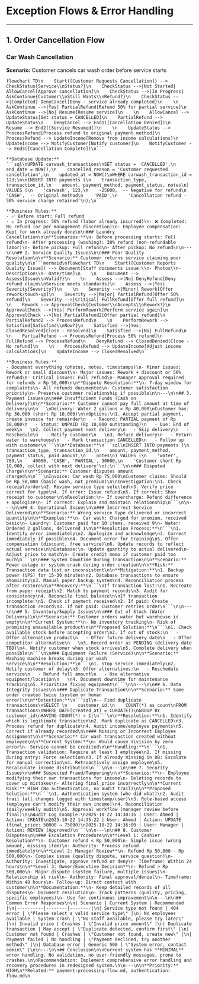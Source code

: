 # Exception Flows & Error Handling

---

## 1. Order Cancellation Flow

### Car Wash Cancellation

**Scenario:** Customer cancels car wash order before service starts

```mermaid
flowchart TD\n    Start([Customer Requests Cancellation]) --> CheckStatus{Service\\nStatus?}\n    CheckStatus -->|Not Started| AllowCancel[Approve cancellation]\n    CheckStatus -->|In Progress| AskContinue{Customer\\nStill Wants\\nRefund?}\n    CheckStatus -->|Completed| DenyCancel[Deny - service already completed]\n    \n    AskContinue -->|Yes| PartialRefund[Refund 50% for partial service]\n    AskContinue -->|No| Resume[Resume service]\n    \n    AllowCancel --> UpdateStatus[Set status = CANCELLED]\n    PartialRefund --> UpdateStatus\n    DenyCancel --> End1([Cancellation Denied])\n    Resume --> End2([Service Resumed])\n    \n    UpdateStatus --> ProcessRefund[Process refund to original payment method]\n    ProcessRefund --> UpdateIncome[Remove from income calculations]\n    UpdateIncome --> NotifyCustomer[Notify customer]\n    NotifyCustomer --> End3([Cancellation Complete])\n```

**Database Update:**
```sql\nUPDATE carwash_transactions\nSET status = 'CANCELLED',\n    end_date = NOW(),\n    cancelled_reason = 'Customer requested cancellation',\n    updated_at = NOW()\nWHERE carwash_transaction_id = 123;\n\nINSERT INTO payments (\n    transaction_type, transaction_id,\n    amount, payment_method, payment_status, notes\n) VALUES (\n    'carwash', 123,\n    -25000,  -- Negative for refund\n    'CASH',  -- Original method\n    'PAID',\n    'Cancellation refund - 50% service charge retained'\n);\n```

**Business Rules:**
- ✅ Before start: Full refund
- ⚠️ In progress: 50% refund (labor already incurred)\n- ❌ Completed: No refund (or per management discretion)\n- Employee compensation: Kept for work already done\n\n### Laundry Cancellation\n\n**Scenarios:**\n- Before processing starts: Full refund\n- After processing (washing): 30% refund (non-refundable labor)\n- Before pickup: Full refund\n- After pickup: No refund\n\n---\n\n## 2. Service Quality Issues\n\n### Poor Quality Resolution\n\n**Scenario:** Customer returns service claiming poor quality\n\n```mermaid\nflowchart TD\n    Start([Customer Reports Quality Issue]) --> Document[Staff documents issue:\\n- Photos\\n- Description\\n- Date/time]\n    \n    Document --> Assess{Issue\\nValid?}\n    \n    Assess -->|No| DenyRefund[Deny refund claim\\nService meets standards]\n    Assess -->|Yes| Severity{Severity?}\n    \n    Severity -->|Minor| Rework[Offer rework/touch-up]\n    Severity -->|Major| PartialRefund[Offer 50% refund]\n    Severity -->|Critical| FullRefund[Offer full refund]\n    \n    Rework --> ApprovalCheck{Customer\\nAccepts\\nRework?}\n    ApprovalCheck -->|Yes| PerformRework[Perform service again]\n    ApprovalCheck -->|No| PartialRefund2[Offer partial refund]\n    PartialRefund2 --> ProcessRefund\n    \n    PerformRework --> Satisfied{Satisfied\\nNow?}\n    Satisfied -->|Yes| ClosedResolved[Close - Resolved]\n    Satisfied -->|No| FullRefund\n    \n    PartialRefund --> ProcessRefund[Process 50% refund]\n    FullRefund --> ProcessRefund\n    DenyRefund --> ClosedDenied[Close - No refund]\n    \n    ProcessRefund --> UpdateIncome[Adjust income calculations]\n    UpdateIncome --> ClosedResolved\n```

**Business Rules:**
- Document everything (photos, notes, timestamps)\n- Minor issues: Rework or small discount\n- Major issues: Rework + discount or 50% refund\n- Critical issues: Full refund\n- Manager approval required for refunds > Rp 50,000\n\n**Dispute Resolution:**\n- 7-day window for complaints\n- All refunds documented\n- Customer satisfaction priority\n- Preserve customer relationship if possible\n\n---\n\n## 3. Payment Issues\n\n### Insufficient Funds (Cash on Delivery)\n\n**Scenario:** Customer cannot pay full amount at time of delivery\n\n```\nDelivery: Water 2 gallons = Rp 40,000\nCustomer has: Rp 30,000 (short Rp 10,000)\n\nOptions:\n1. Accept partial payment, create invoice for remainder\n   - Record: PARTIAL payment of Rp 30,000\n   - Status: UNPAID (Rp 10,000 outstanding)\n   - Due: End of week\n   \n2. Collect payment next delivery\n   - Skip delivery\n   - Reschedule\n   - Notify customer\n   \n3. Refuse delivery\n   - Return water to warehouse\n   - Mark transaction CANCELLED\n   - Follow up with customer\n```\n\n**Database:**\n```sql\nINSERT INTO payments (\n    transaction_type, transaction_id,\n    amount, payment_method, payment_status, paid_amount,\n    notes\n) VALUES (\n    'water', 789,\n    40000, 'CASH', 'PARTIAL', 30000,\n    'Customer short Rp 10,000, collect with next delivery'\n);\n```\n\n### Disputed Charge\n\n**Scenario:** Customer disputes amount charged\n\n```\nInvoice: Car wash Rp 75,000\nCustomer claims: Should be Rp 50,000 (basic wash, not premium)\n\nInvestigation:\n1. Check receipt/order\n2. Review service type selected\n3. Verify price correct for type\n4. If error: Issue refund\n5. If correct: Show receipt to customer\n\nResolution:\n- If overcharge: Refund difference + apologize\n- If correct: Explain and maintain relationship\n```\n\n---\n\n## 4. Operational Issues\n\n### Incorrect Service Delivered\n\n**Scenario:** Wrong service type delivered or incorrect quantity\n\n**Examples:**\n- Car wash: Charged for premium, received basic\n- Laundry: Customer paid for 10 items, received 9\n- Water: Ordered 2 gallons, delivered 1\n\n**Resolution Process:**\n```\n1. Identify error immediately\n2. Apologize and acknowledge\n3. Correct immediately if possible\n4. Document error for training\n5. Offer compensation (discount, free service)\n6. Update records to reflect actual service\n\nDatabase:\n- Update quantity to actual delivered\n- Adjust price to match\n- Create credit memo if customer paid too much\n```\n\n### System Downtime During Transaction\n\n**Scenario:** Power outage or system crash during order creation\n\n**Risk:** Transaction data lost or inconsistent\n\n**Mitigation:**\n1. Backup power (UPS) for 15-30 minutes\n2. Database transactions to ensure atomicity\n3. Manual paper backup system\n4. Reconciliation process after restore\n\n**Recovery:**\n```\nIf transaction lost:\n1. Recreate from paper receipt\n2. Match to payment records\n3. Audit for consistency\n4. Reconcile final balance\n\nIf transaction incomplete:\n1. Check if payment received\n2. If paid: Create transaction record\n3. If not paid: Customer retries order\n```\n\n---\n\n## 5. Inventory/Supply Issues\n\n### Out of Stock (Water Delivery)\n\n**Scenario:** Customer orders water but warehouse is empty\n\n**Current System:**\n- No inventory tracking\n- Risk of promising unavailable product\n\n**Proposed Solution:**\n```\n1. Check available stock before accepting order\n2. If out of stock:\n   - Offer alternative product\n   - Offer future delivery date\n   - Offer competitor alternative\n   \n3. Record order as PENDING (delivery date TBD)\n4. Notify customer when stock arrives\n5. Complete delivery when possible\n```\n\n### Equipment Failure (Service)\n\n**Scenario:** Washing machine breaks during car wash service\n\n**Resolution:**\n```\n1. Stop service immediately\n2. Notify customer of delay\n3. Offer alternatives:\n   - Reschedule service\n   - Refund full amount\n   - Use alternative equipment/location\n   \n4. Document downtime for maintenance tracking\n5. Prioritize fixing equipment\n```\n\n---\n\n## 6. Data Integrity Issues\n\n### Duplicate Transaction\n\n**Scenario:** Same order created twice (system or human error)\n\n**Detection:**\n```sql\n-- Find duplicate transactions\nSELECT \n    customer_id,\n    COUNT(*) as count\nFROM transactions\nWHERE DATE(created_at) = CURDATE()\nGROUP BY customer_id\nHAVING COUNT(*) > 1;\n```\n\n**Resolution:**\n1. Identify which is legitimate transaction\n2. Mark duplicate as CANCELLED\n3. Process refund for duplicate\n4. Audit income/employee payments\n5. Correct if already recorded\n\n### Missing or Incorrect Employee Assignment\n\n**Scenario:** Car wash transaction created without employee\n\n**Current System:**\n- Would cause division by zero error\n- Service cannot be credited\n\n**Handling:**\n```\n1. Transaction validation: Require at least 1 employee\n2. If missing during entry: Force selection\n3. If already missing in DB: Escalate for manual correction\n4. Retroactively assign employee\n5. Recalculate income distribution\n```\n\n---\n\n## 7. Security Issues\n\n### Suspected Fraud/Tampering\n\n**Scenarios:**\n- Employee modifying their own transactions for income\n- Deleting records to cover up mistakes\n- Altering final_price incorrectly\n\n**Current Risk:** HIGH (No authentication, no audit trail)\n\n**Proposed Solution:**\n```\n1. Authentication system (who did what)\n2. Audit trail (all changes logged with timestamp/user)\n3. Role-based access (employee can't modify their own income)\n4. Reconciliation (daily/weekly audit)\n5. Approval workflow (manager review before final)\n\nAudit Log Example:\n2025-10-22 14:30:15 | User: Ahmed | Action: CREATE\n2025-10-22 14:35:22 | User: Ahmed | Action: UPDATE (final_price: 50000 → 75000)\n2025-10-22 14:36:00 | User: Manager | Action: REVIEW (Approved)\n```\n\n---\n\n## 8. Customer Disputes\n\n### Escalation Procedure\n\n**Level 1: Cashier Resolution**\n- Customer refund < Rp 50,000\n- Simple issue (wrong amount, missing item)\n- Authority: Process refund immediately\n\n**Level 2: Manager Review**\n- Refund Rp 50,000 - Rp 500,000\n- Complex issue (quality dispute, service question)\n- Authority: Investigate, approve refund or deny\n- Timeframe: Within 24 hours\n\n**Level 3: Owner/Executive Decision**\n- Refund > Rp 500,000\n- Major dispute (system failure, multiple issues)\n- Relationship at risk\n- Authority: Final approval/denial\n- Timeframe: Within 48 hours\n- Follow-up: Direct contact with customer\n\n**Documentation:**\n- Keep detailed records of all disputes\n- Document resolution\n- Track patterns (quality, pricing, specific employees)\n- Use for continuous improvement\n\n---\n\n## Common Error Responses\n\n| Scenario | Current System | Recommended |\n|----------|--------|--------|\n| Service type not found | 404 error | \"Please select a valid service type\" |\n| No employees available | System crash | \"No staff available, please try later\" |\n| Invalid price | Crashes | \"Invalid price amount\" |\n| Duplicate transaction | May accept | \"Duplicate detected, confirm first\" |\n| Customer not found | Crashes | \"Customer not found, create new\" |\n| Payment failed | No handling | \"Payment declined, try another method\" |\n| Database error | Generic 500 | \"System error, contact admin\" |\n\n---\n\n## Conclusion\n\nCurrent system has **MINIMAL** error handling. No validation, no user-friendly messages, prone to crashes.\n\nRecommendation: Implement comprehensive error handling and recovery procedures in redesigned system.\n\n---\n\n**Priority:** HIGH\n**Related:** payment-processing-flow.md, authentication-flow.md\n